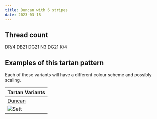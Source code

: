 ```yaml
---
title: Duncan with 6 stripes
date: 2023-03-18
---
```



## Thread count
DR/4 DB21 DG21 N3 DG21 K/4

## Examples of this tartan pattern
Each of these variants will have a different colour scheme and possibly scaling.

| Tartan Variants |
|---------|
| [Duncan](/variants/dr/4/db21/dg21/n3/dg21/k/4-db000052-dg11450d-draa0000-k000000-naaaaaa/)|
|![Sett](/variants/dr/4/db21/dg21/n3/dg21/k/4-db000052-dg11450d-draa0000-k000000-naaaaaa/sett.png)|
